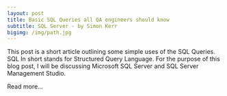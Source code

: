 ```yaml
---
layout: post
title: Basic SQL Queries all QA engineers should know
subtitle: SQL Server - by Simon Kerr
bigimg: /img/path.jpg
---
```


This post is a short article outlining some simple uses of the SQL Queries.  SQL In short stands for Structured Query Language.  For the purpose of this blog post, I will be discussing Microsoft SQL Server and SQL Server Management Studio.

Read more…
